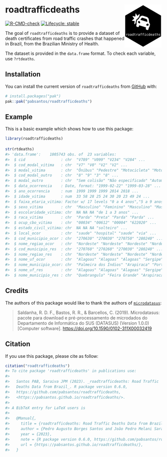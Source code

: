 
<!-- README.md is generated from README.Rmd. Please edit that file -->

# roadtrafficdeaths <a href="https://pabsantos.github.io/roadtrafficdeaths/"><img src="man/figures/logo.png" align="right" height="139" alt="roadtrafficdeaths website" /></a>

<!-- badges: start -->

[![R-CMD-check](https://github.com/pabsantos/roadtrafficdeaths/actions/workflows/R-CMD-check.yaml/badge.svg)](https://github.com/pabsantos/roadtrafficdeaths/actions/workflows/R-CMD-check.yaml)
[![Lifecycle:
stable](https://img.shields.io/badge/lifecycle-stable-brightgreen.svg)](https://lifecycle.r-lib.org/articles/stages.html#stable)
<!-- badges: end -->

The goal of `roadtrafficdeaths` is to provide a dataset of death
certificates from road traffic crashes that happened in Brazil, from the
Brazilian Ministry of Health.

The dataset is provided in the `data.frame` format. To check each
variable, use `?rtdeaths`.

## Installation

You can install the current version of `roadtrafficdeaths` from
[GitHub](https://github.com/) with:

``` r
# install.packages("pak")
pak::pak("pabsantos/roadtrafficdeaths")
```

## Example

This is a basic example which shows how to use this package:

``` r
library(roadtrafficdeaths)

str(rtdeaths)
#> 'data.frame':    1005743 obs. of  23 variables:
#>  $ cid                : chr  "V789" "V099" "V234" "V284" ...
#>  $ cod_modal_vitima   : chr  "V7" "V0" "V2" "V2" ...
#>  $ modal_vitima       : chr  "Ônibus" "Pedestre" "Motocicleta" "Motocicleta" ...
#>  $ cod_modal_outro    : chr  "8" "9" "3" "8" ...
#>  $ modal_outro        : chr  "Sem colisão" "Não especificado" "Automóvel" "Sem colisão" ...
#>  $ data_ocorrencia    : Date, format: "1999-02-22" "1999-03-28" ...
#>  $ ano_ocorrencia     : num  1999 1999 1999 2014 2018 ...
#>  $ idade_vitima       : num  33 58 28 25 24 30 20 23 49 24 ...
#>  $ faixa_etaria_vitima: Factor w/ 17 levels "0 a 4 anos","5 a 9 anos",..: 7 12 6 6 5 7 5 5 10 5 ...
#>  $ sexo_vitima        : chr  "Masculino" "Feminino" "Masculino" "Masculino" ...
#>  $ escolaridade_vitima: chr  NA NA NA "de 1 a 3 anos" ...
#>  $ raca_vitima        : chr  "Parda" "Preta" "Parda" "Parda" ...
#>  $ ocup_cbo_vitima    : chr  "00034" "00612" "00004" "622020" ...
#>  $ estado_civil_vitima: chr  NA NA NA "solteiro" ...
#>  $ local_ocor         : chr  "saude" "hospital" "saude" "via" ...
#>  $ cod_municipio_ocor : chr  "270630" "270030" "270750" "280240" ...
#>  $ nome_regiao_ocor   : chr  "Nordeste" "Nordeste" "Nordeste" "Nordeste" ...
#>  $ cod_municipio_res  : chr  "270760" "270260" "270030" "280240" ...
#>  $ nome_regiao_res    : chr  "Nordeste" "Nordeste" "Nordeste" "Nordeste" ...
#>  $ nome_uf_ocor       : chr  "Alagoas" "Alagoas" "Alagoas" "Sergipe" ...
#>  $ nome_municipio_ocor: chr  "Palmeira dos Índios" "Arapiraca" "Porto Real do Colégio" "Gararu" ...
#>  $ nome_uf_res        : chr  "Alagoas" "Alagoas" "Alagoas" "Sergipe" ...
#>  $ nome_municipio_res : chr  "Quebrangulo" "Feira Grande" "Arapiraca" "Gararu" ...
```

## Credits

The authors of this package would like to thank the authors of
[`microdatasus`](https://github.com/rfsaldanha/microdatasus):

> Saldanha, R. D. F., Bastos, R. R., & Barcellos, C. (2019).
> Microdatasus: pacote para download e pré-processamento de microdados
> do Departamento de Informática do SUS (DATASUS) (Version 1.0.0)
> \[Computer software\]. <https://doi.org/10.1590/0102-311X00032419>

## Citation

If you use this package, please cite as follow:

``` r
citation("roadtrafficdeaths")
#> To cite package 'roadtrafficdeaths' in publications use:
#> 
#>   Santos PAB, Saraiva JPM (2023). _roadtrafficdeaths: Road Traffic
#>   Deaths Data from Brazil_. R package version 0.6.0,
#>   https://github.com/pabsantos/roadtrafficdeaths,
#>   <https://pabsantos.github.io/roadtrafficdeaths/>.
#> 
#> A BibTeX entry for LaTeX users is
#> 
#>   @Manual{,
#>     title = {roadtrafficdeaths: Road Traffic Deaths Data from Brazil},
#>     author = {Pedro Augusto Borges Santos and João Pedro Melani Saraiva},
#>     year = {2023},
#>     note = {R package version 0.6.0, https://github.com/pabsantos/roadtrafficdeaths},
#>     url = {https://pabsantos.github.io/roadtrafficdeaths/},
#>   }
```
